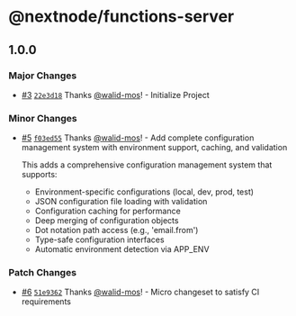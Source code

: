 # @nextnode/functions-server

## 1.0.0

### Major Changes

- [#3](https://github.com/NextNodeSolutions/functions-server/pull/3) [`22e3d18`](https://github.com/NextNodeSolutions/functions-server/commit/22e3d18659e3f7f8e329147a2201ef90599e4387) Thanks [@walid-mos](https://github.com/walid-mos)! - Initialize Project

### Minor Changes

- [#5](https://github.com/NextNodeSolutions/functions-server/pull/5) [`f03ed55`](https://github.com/NextNodeSolutions/functions-server/commit/f03ed5563d89284d5140245914e7dc6364725433) Thanks [@walid-mos](https://github.com/walid-mos)! - Add complete configuration management system with environment support, caching, and validation

  This adds a comprehensive configuration management system that supports:

  - Environment-specific configurations (local, dev, prod, test)
  - JSON configuration file loading with validation
  - Configuration caching for performance
  - Deep merging of configuration objects
  - Dot notation path access (e.g., 'email.from')
  - Type-safe configuration interfaces
  - Automatic environment detection via APP_ENV

### Patch Changes

- [#6](https://github.com/NextNodeSolutions/functions-server/pull/6) [`51e9362`](https://github.com/NextNodeSolutions/functions-server/commit/51e93624671f9b1ba950b13c62bfa61b023dca80) Thanks [@walid-mos](https://github.com/walid-mos)! - Micro changeset to satisfy CI requirements
